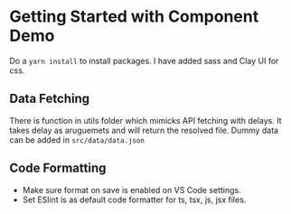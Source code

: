 # Getting Started with Component Demo

Do a `yarn install` to install packages. I have added sass and Clay UI for css.

## Data Fetching

There is function in utils folder which mimicks API fetching with delays. It takes delay as aruguemets and will return the resolved file. Dummy data can be added in `src/data/data.json`

## Code Formatting

- Make sure format on save is enabled on VS Code settings.
- Set ESlint is as default code formatter for ts, tsx, js, jsx files.
